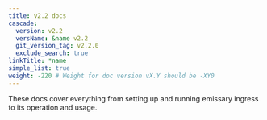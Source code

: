 ```yaml
---
title: v2.2 docs
cascade:
  version: v2.2
  versName: &name v2.2
  git_version_tag: v2.2.0
  exclude_search: true
linkTitle: *name
simple_list: true
weight: -220 # Weight for doc version vX.Y should be -XY0
---
```


These docs cover everything from setting up and running emissary ingress to its operation and usage.
